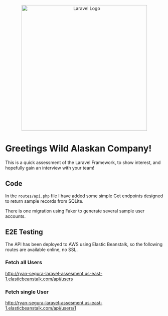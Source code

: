 <p align="center"><a href="https://laravel.com" target="_blank"><img src="https://raw.githubusercontent.com/laravel/art/master/logo-lockup/5%20SVG/2%20CMYK/1%20Full%20Color/laravel-logolockup-cmyk-red.svg" width="400" alt="Laravel Logo"></a></p>

# Greetings Wild Alaskan Company!

This is a quick assessment of the Laravel Framework, to show interest, and hopefully gain an interview with your team!

## Code

In the `routes/api.php` file I have added some simple Get endpoints designed to return sample records from SQLite.

There is one migration using Faker to generate several sample user accounts.

## E2E Testing

The API has been deployed to AWS using Elastic Beanstalk, so the following routes are available online, no SSL.

### Fetch all Users

http://ryan-segura-laravel-assesment.us-east-1.elasticbeanstalk.com/api/users

### Fetch single User

http://ryan-segura-laravel-assesment.us-east-1.elasticbeanstalk.com/api/users/1
